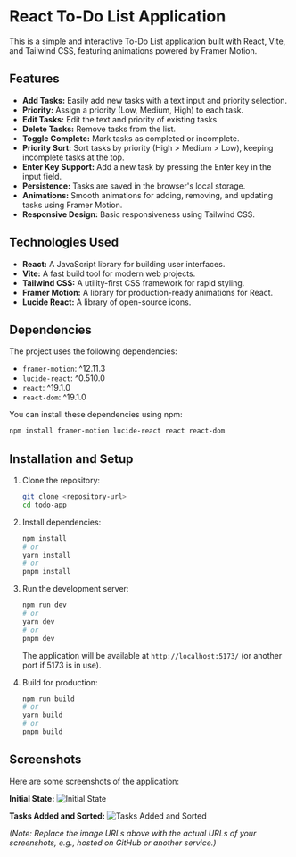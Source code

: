 # React To-Do List Application

This is a simple and interactive To-Do List application built with React, Vite, and Tailwind CSS, featuring animations powered by Framer Motion.

## Features

*   **Add Tasks:** Easily add new tasks with a text input and priority selection.
*   **Priority:** Assign a priority (Low, Medium, High) to each task.
*   **Edit Tasks:** Edit the text and priority of existing tasks.
*   **Delete Tasks:** Remove tasks from the list.
*   **Toggle Complete:** Mark tasks as completed or incomplete.
*   **Priority Sort:** Sort tasks by priority (High > Medium > Low), keeping incomplete tasks at the top.
*   **Enter Key Support:** Add a new task by pressing the Enter key in the input field.
*   **Persistence:** Tasks are saved in the browser's local storage.
*   **Animations:** Smooth animations for adding, removing, and updating tasks using Framer Motion.
*   **Responsive Design:** Basic responsiveness using Tailwind CSS.

## Technologies Used

*   **React:** A JavaScript library for building user interfaces.
*   **Vite:** A fast build tool for modern web projects.
*   **Tailwind CSS:** A utility-first CSS framework for rapid styling.
*   **Framer Motion:** A library for production-ready animations for React.
*   **Lucide React:** A library of open-source icons.

## Dependencies

The project uses the following dependencies:

*   `framer-motion`: ^12.11.3
*   `lucide-react`: ^0.510.0
*   `react`: ^19.1.0
*   `react-dom`: ^19.1.0

You can install these dependencies using npm:

```bash
npm install framer-motion lucide-react react react-dom
```

## Installation and Setup

1.  Clone the repository:
    ```bash
    git clone <repository-url>
    cd todo-app
    ```
2.  Install dependencies:
    ```bash
    npm install
    # or
    yarn install
    # or
    pnpm install
    ```
3.  Run the development server:
    ```bash
    npm run dev
    # or
    yarn dev
    # or
    pnpm dev
    ```
    The application will be available at `http://localhost:5173/` (or another port if 5173 is in use).

4.  Build for production:
    ```bash
    npm run build
    # or
    yarn build
    # or
    pnpm build
    ```

## Screenshots

Here are some screenshots of the application:

**Initial State:**
![Initial State](https://github.com/user-attachments/assets/a9363343-7135-4141-985d-47139801617d)

**Tasks Added and Sorted:**
![Tasks Added and Sorted](https://github.com/user-attachments/assets/a9363343-7135-4141-985d-47139801617d)

*(Note: Replace the image URLs above with the actual URLs of your screenshots, e.g., hosted on GitHub or another service.)*
